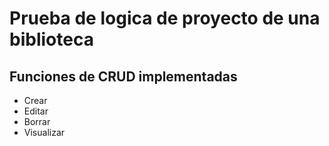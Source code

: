 # Prueba de logica de proyecto de una biblioteca
## Funciones de CRUD implementadas
- Crear
- Editar
- Borrar
- Visualizar
